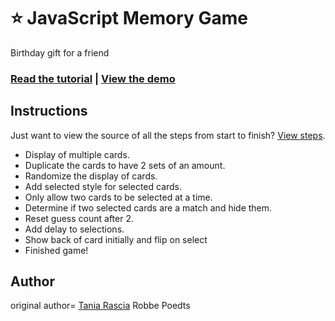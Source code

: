# ⭐ JavaScript Memory Game

Birthday gift for a friend

### [Read the tutorial](https://www.taniarascia.com/how-to-create-a-memory-game-super-mario-with-plain-javascript/) | [View the demo](http://taniarascia.github.io/memory)

## Instructions

Just want to view the source of all the steps from start to finish? [View steps](https://gist.github.com/taniarascia/a3b550d568f3e6b693e89786eb333988).

- Display of multiple cards.
- Duplicate the cards to have 2 sets of an amount.
- Randomize the display of cards.
- Add selected style for selected cards.
- Only allow two cards to be selected at a time.
- Determine if two selected cards are a match and hide them.
- Reset guess count after 2.
- Add delay to selections.
- Show back of card initially and flip on select
- Finished game!

## Author

original author= [Tania Rascia](https://www.taniarascia.com)
Robbe Poedts
